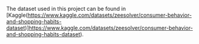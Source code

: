 The dataset used in this project can be found in [Kaggle(https://www.kaggle.com/datasets/zeesolver/consumer-behavior-and-shopping-habits-dataset)]https://www.kaggle.com/datasets/zeesolver/consumer-behavior-and-shopping-habits-dataset).
